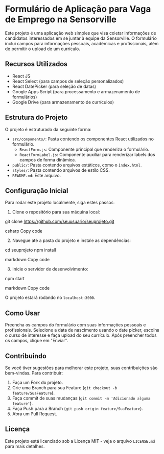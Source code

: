 # Formulário de Aplicação para Vaga de Emprego na Sensorville

Este projeto é uma aplicação web simples que visa coletar informações de candidatos interessados em se juntar à equipe da Sensorville. O formulário inclui campos para informações pessoais, acadêmicas e profissionais, além de permitir o upload de um currículo.

## Recursos Utilizados

- React JS
- React Select (para campos de seleção personalizados)
- React DatePicker (para seleção de datas)
- Google Apps Script (para processamento e armazenamento de formulários)
- Google Drive (para armazenamento de currículos)

## Estrutura do Projeto

O projeto é estruturado da seguinte forma:

- `src/components/`: Pasta contendo os componentes React utilizados no formulário.
  - `ReactForm.js`: Componente principal que renderiza o formulário.
  - `ReactFormLabel.js`: Componente auxiliar para renderizar labels dos campos de forma dinâmica.
- `public/`: Pasta contendo arquivos estáticos, como o `index.html`.
- `styles/`: Pasta contendo arquivos de estilo CSS.
- `README.md`: Este arquivo.

## Configuração Inicial

Para rodar este projeto localmente, siga estes passos:

1. Clone o repositório para sua máquina local:

git clone https://github.com/seuusuario/seuprojeto.git

csharp
Copy code

2. Navegue até a pasta do projeto e instale as dependências:

cd seuprojeto
npm install

markdown
Copy code

3. Inicie o servidor de desenvolvimento:

npm start

markdown
Copy code

O projeto estará rodando no `localhost:3000`.

## Como Usar

Preencha os campos do formulário com suas informações pessoais e profissionais. Selecione a data de nascimento usando o date picker, escolha o curso de interesse e faça upload do seu currículo. Após preencher todos os campos, clique em "Enviar".

## Contribuindo

Se você tiver sugestões para melhorar este projeto, suas contribuições são bem-vindas. Para contribuir:

1. Faça um Fork do projeto.
2. Crie uma Branch para sua Feature (`git checkout -b feature/SuaFeature`).
3. Faça commit de suas mudanças (`git commit -m 'Adicionado alguma feature'`).
4. Faça Push para a Branch (`git push origin feature/SuaFeature`).
5. Abra um Pull Request.

## Licença

Este projeto está licenciado sob a Licença MIT - veja o arquivo `LICENSE.md` para mais detalhes.

